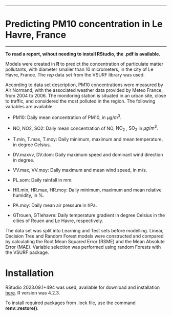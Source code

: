 ***
# Predicting PM10 concentration in Le Havre, France
***

**To read a report, wihout needing to install RStudio, the .pdf is available.** 

Models were created in **R** to predict the concentration of particulate matter pollutants, with diameter smaller than 10 micrometers, in the city of Le Havre, France. The *rep* data set from the VSURF library was used.

According to data set description, PM10 concentrations were measured by Air Normand, with the associated weather data provided by Meteo France, from 2004 to 2006. The monitoring station is situated in an urban site, close to traffic, and considered the most polluted in the region. The following variables are available:

- PM10: Daily mean concentration of $\text{PM10}$, in $\mu g/m^3$.

- NO, NO2, SO2: Daily mean concentration of $\text{NO}$, $\text{NO}_2$ , $\text{SO}_2$ in $\mu g/m^3$.

- T.min, T.max, T.moy: Daily minimum, maximum and mean temperature, in degree Celsius.

- DV.maxvv, DV.dom: Daily maximum speed and dominant wind direction in degree.

- VV.max, VV.moy: Daily maximum and mean wind speed, in m/s.

- PL.som: Daily rainfall in mm.

- HR.min, HR.max, HR.moy: Daily minimum, maximum and mean relative humidity, in %.

- PA.moy: Daily mean air pressure in hPa.

 - GTrouen, GTlehavre: Daily temperature gradient in degree Celsius in the cities of Rouen and Le Havre, respectively.

The data set was split into Learning and Test sets before modelling. Linear, Decision Tree and Random Forest models were constructed and compared by calculating the Root Mean Squared Error (RSME) and the Mean Absolute Error (MAE). Variable selection was performed using random Forests with the VSURF package.

 

# Installation

RStudio 2023.09.1+494 was used, available for download and installation <a href="https://dailies.rstudio.com/version/2023.09.1+494/" target="_blank">here</a>. R version was 4.2.3.

To install required packages from .lock file, use the command **renv::restore()**.
